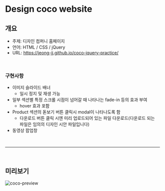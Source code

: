 # Design coco website

## 개요

- 주제: 디자인 컴퍼니 홈페이지
- 언어: HTML / CSS / jQuery
- URL: https://jeong-jj.github.io/coco-jquery-practice/

<br/>

### 구현사항

- 이미지 슬라이드 배너
  - 일시 정지 및 재생 가능
- 일부 섹션별 특정 스크롤 시점이 넘어갈 때 나타나는 fade-in 등의 효과 부여
  - hover 효과 포함
- Product 섹션의 돋보기 버튼 클릭시 modal이 나타나도록 함
  - 다운로드 버튼 클릭 시엔 미리 업로드되어 있는 파일 다운로드(다운로드 되는 파일은 임의의 디자인 시안 파일입니다)
- 동영상 팝업창

<br/>

---

<br/>

## 미리보기

![coco-preview](https://user-images.githubusercontent.com/96231175/220863217-cd7bce0c-a88a-4ac1-aa0c-b32af6f6c4be.png)
